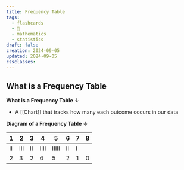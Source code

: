 ```yaml
---
title: Frequency Table
tags:
  - flashcards
  - 🌱
  - mathematics
  - statistics
draft: false
creation: 2024-09-05
updated: 2024-09-05
cssclasses: 
---
```

## What is a Frequency Table

**What is a Frequency Table**
↓
- A [[Chart]] that tracks how many each outcome occurs in our data
<!--SR:!2024-12-13,4,270-->


**Diagram of a Frequency Table**
↓
<!--SR:!2024-12-10,2,250-->

| 1   | 2   | 3   | 4    | 5     | 6   | 7   | 8   |
| --- | --- | --- | ---- | ----- | --- | --- | --- |
| II  | III | II  | IIII | IIIII | II  | I   |     |
| 2   | 3   | 2   | 4    | 5     | 2   | 1   | 0   |
